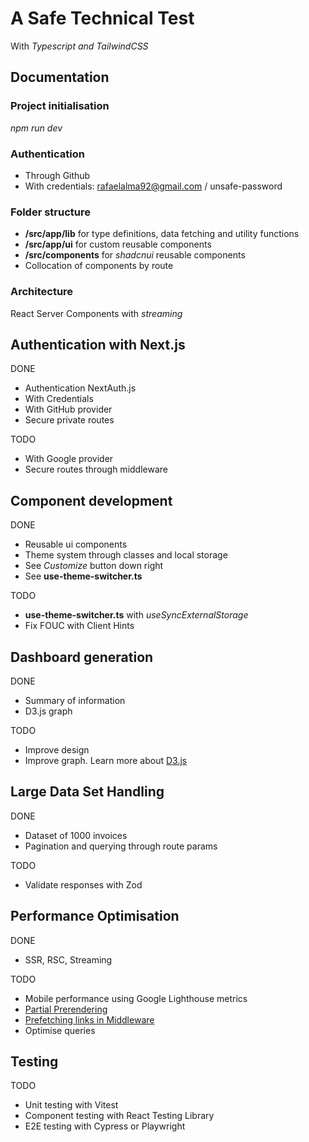# A Safe Technical Test

With _Typescript and TailwindCSS_

## Documentation

### Project initialisation

_npm run dev_

### Authentication

- Through Github
- With credentials: rafaelalma92@gmail.com / unsafe-password

### Folder structure

- **/src/app/lib** for type definitions, data fetching and utility functions
- **/src/app/ui** for custom reusable components
- **/src/components** for _shadcnui_ reusable components
- Collocation of components by route

### Architecture

React Server Components with _streaming_

## Authentication with Next.js

DONE

- Authentication NextAuth.js
- With Credentials
- With GitHub provider
- Secure private routes

TODO

- With Google provider
- Secure routes through middleware

## Component development

DONE

- Reusable ui components
- Theme system through classes and local storage
- See _Customize_ button down right
- See **use-theme-switcher.ts**

TODO

- **use-theme-switcher.ts** with _useSyncExternalStorage_
- Fix FOUC with Client Hints

## Dashboard generation

DONE

- Summary of information
- D3.js graph

TODO

- Improve design
- Improve graph. Learn more about [D3.js](https://d3js.org/)

## Large Data Set Handling

DONE

- Dataset of 1000 invoices
- Pagination and querying through route params

TODO

- Validate responses with Zod

## Performance Optimisation

DONE

- SSR, RSC, Streaming

TODO

- Mobile performance using Google Lighthouse metrics
- [Partial Prerendering](https://nextjs.org/docs/app/api-reference/next-config-js/ppr)
- [Prefetching links in Middleware](https://nextjs.org/docs/app/api-reference/components/link#prefetching-links-in-middleware)
- Optimise queries

## Testing

TODO

- Unit testing with Vitest
- Component testing with React Testing Library
- E2E testing with Cypress or Playwright
